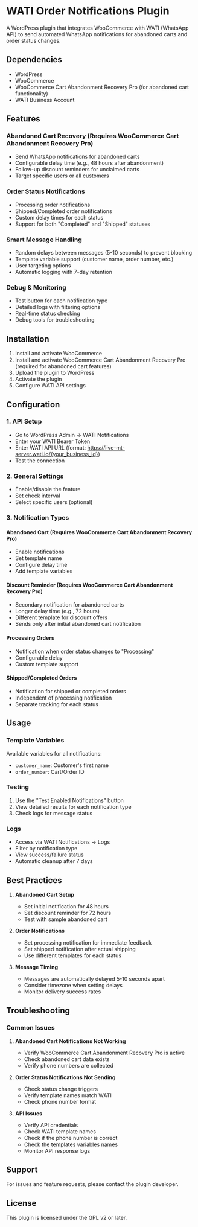 # WATI Order Notifications Plugin

A WordPress plugin that integrates WooCommerce with WATI (WhatsApp API) to send automated WhatsApp notifications for abandoned carts and order status changes.

## Dependencies

- WordPress
- WooCommerce
- WooCommerce Cart Abandonment Recovery Pro (for abandoned cart functionality)
- WATI Business Account

## Features

### Abandoned Cart Recovery (Requires WooCommerce Cart Abandonment Recovery Pro)
- Send WhatsApp notifications for abandoned carts
- Configurable delay time (e.g., 48 hours after abandonment)
- Follow-up discount reminders for unclaimed carts
- Target specific users or all customers

### Order Status Notifications
- Processing order notifications
- Shipped/Completed order notifications
- Custom delay times for each status
- Support for both "Completed" and "Shipped" statuses

### Smart Message Handling
- Random delays between messages (5-10 seconds) to prevent blocking
- Template variable support (customer name, order number, etc.)
- User targeting options
- Automatic logging with 7-day retention

### Debug & Monitoring
- Test button for each notification type
- Detailed logs with filtering options
- Real-time status checking
- Debug tools for troubleshooting

## Installation

1. Install and activate WooCommerce
2. Install and activate WooCommerce Cart Abandonment Recovery Pro (required for abandoned cart features)
3. Upload the plugin to WordPress
4. Activate the plugin
5. Configure WATI API settings

## Configuration

### 1. API Setup
- Go to WordPress Admin → WATI Notifications
- Enter your WATI Bearer Token
- Enter WATI API URL (format: https://live-mt-server.wati.io/{your_business_id})
- Test the connection

### 2. General Settings
- Enable/disable the feature
- Set check interval
- Select specific users (optional)

### 3. Notification Types

#### Abandoned Cart (Requires WooCommerce Cart Abandonment Recovery Pro)
- Enable notifications
- Set template name
- Configure delay time
- Add template variables

#### Discount Reminder (Requires WooCommerce Cart Abandonment Recovery Pro)
- Secondary notification for abandoned carts
- Longer delay time (e.g., 72 hours)
- Different template for discount offers
- Sends only after initial abandoned cart notification

#### Processing Orders
- Notification when order status changes to "Processing"
- Configurable delay
- Custom template support

#### Shipped/Completed Orders
- Notification for shipped or completed orders
- Independent of processing notification
- Separate tracking for each status

## Usage

### Template Variables
Available variables for all notifications:
- `customer_name`: Customer's first name
- `order_number`: Cart/Order ID

### Testing
1. Use the "Test Enabled Notifications" button
2. View detailed results for each notification type
3. Check logs for message status

### Logs
- Access via WATI Notifications → Logs
- Filter by notification type
- View success/failure status
- Automatic cleanup after 7 days

## Best Practices

1. **Abandoned Cart Setup**
   - Set initial notification for 48 hours
   - Set discount reminder for 72 hours
   - Test with sample abandoned cart

2. **Order Notifications**
   - Set processing notification for immediate feedback
   - Set shipped notification after actual shipping
   - Use different templates for each status

3. **Message Timing**
   - Messages are automatically delayed 5-10 seconds apart
   - Consider timezone when setting delays
   - Monitor delivery success rates

## Troubleshooting

### Common Issues

1. **Abandoned Cart Notifications Not Working**
   - Verify WooCommerce Cart Abandonment Recovery Pro is active
   - Check abandoned cart data exists
   - Verify phone numbers are collected

2. **Order Status Notifications Not Sending**
   - Check status change triggers
   - Verify template names match WATI
   - Check phone number format

3. **API Issues**
   - Verify API credentials
   - Check WATI template names
   - Check if the phone number is correct
   - Check the templates variables names
   - Monitor API response logs

## Support

For issues and feature requests, please contact the plugin developer.

## License

This plugin is licensed under the GPL v2 or later.

